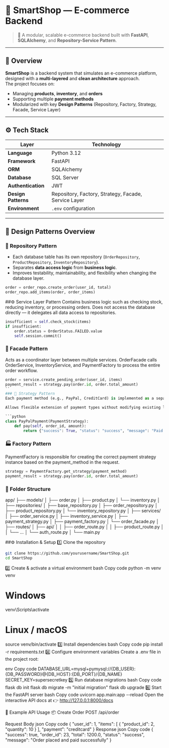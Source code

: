 # 🛒 SmartShop — E-commerce Backend

> 🚀 A modular, scalable e-commerce backend built with **FastAPI**, **SQLAlchemy**, and **Repository-Service Pattern**.

---

## 📘 Overview

**SmartShop** is a backend system that simulates an e-commerce platform, designed with a **multi-layered** and **clean architecture** approach.  
The project focuses on:
- Managing **products**, **inventory**, and **orders**
- Supporting multiple **payment methods**
- Modularized with key **Design Patterns** (Repository, Factory, Strategy, Facade, Service Layer)

---

## ⚙️ Tech Stack

| Layer | Technology |
|-------|-------------|
| **Language** | Python 3.12 |
| **Framework** | FastAPI |
| **ORM** | SQLAlchemy |
| **Database** | SQL Server |
| **Authentication** | JWT |
| **Design Patterns** | Repository, Factory, Strategy, Facade, Service Layer |
| **Environment** | `.env` configuration |

---

## 🧠 Design Patterns Overview

### 🏢 Repository Pattern
- Each database table has its own repository (`OrderRepository`, `ProductRepository`, `InventoryRepository`).
- Separates **data access logic** from **business logic**.
- Improves testability, maintainability, and flexibility when changing the database layer.

```python
order = order_repo.create_order(user_id, total)
order_repo.add_items(order, order_items)
```

##⚙️ Service Layer Pattern
Contains business logic such as checking stock, reducing inventory, or processing orders.
Does not access the database directly — it delegates all data access to repositories.

```python
insufficient = self.check_stock(items)
if insufficient:
    order.status = OrderStatus.FAILED.value
    self.session.commit()
```

### 🧩 Facade Pattern
Acts as a coordinator layer between multiple services.
OrderFacade calls OrderService, InventoryService, and PaymentFactory to process the entire order workflow.

```python
order = service.create_pending_order(user_id, items)
payment_result = strategy.pay(order.id, order.total_amount)
``
### 🧭 Strategy Pattern
Each payment method (e.g., PayPal, CreditCard) is implemented as a separate strategy inheriting from PaymentStrategy.

Allows flexible extension of payment types without modifying existing logic.

```python
class PayPalPayment(PaymentStrategy):
    def pay(self, order_id, amount):
        return {"success": True, "status": "success", "message": "Paid via PayPal"}
```
### 🏭 Factory Pattern
PaymentFactory is responsible for creating the correct payment strategy instance based on the payment_method in the request.

```python
strategy = PaymentFactory.get_strategy(payment_method)
payment_result = strategy.pay(order.id, order.total_amount)
```

### 📁 Folder Structure
app/
├── models/
│   ├── order.py
│   ├── product.py
│   └── inventory.py
│
├── repositories/
│   ├── base_repository.py
│   ├── order_repository.py
│   ├── product_repository.py
│   └── inventory_repository.py
│
├── services/
│   ├── order_service.py
│   ├── inventory_service.py
│   ├── payment_strategy.py
│   ├── payment_factory.py
│   └── order_facade.py
│
├── routes/
│   ├── api/
│   │   ├── order_route.py
│   │   ├── product_route.py
│   │   └── ...
│   └── auth_route.py
│
└── main.py

##⚙️ Installation & Setup
1️⃣ Clone the repository
```bash
git clone https://github.com/yourusername/SmartShop.git
cd SmartShop
```
2️⃣ Create & activate a virtual environment
bash
Copy code
python -m venv venv
# Windows
venv\Scripts\activate
# Linux / macOS
source venv/bin/activate
3️⃣ Install dependencies
bash
Copy code
pip install -r requirements.txt
4️⃣ Configure environment variables
Create a .env file in the project root:

env
Copy code
DATABASE_URL=mysql+pymysql://{DB_USER}:{DB_PASSWORD}@{DB_HOST}:{DB_PORT}/{DB_NAME}
SECRET_KEY=supersecretkey
5️⃣ Run database migrations
bash
Copy code
flask db init
flask db migrate -m "initial migration"
flask db upgrade
6️⃣ Start the FastAPI server
bash
Copy code
uvicorn app.main:app --reload
Open the interactive API docs at 👉 http://127.0.0.1:8000/docs

🧪 Example API Usage
📦 Create Order
POST /api/order

Request Body
json
Copy code
{
  "user_id": 1,
  "items": [
    { "product_id": 2, "quantity": 10 }
  ],
  "payment": "creditcard"
}
Response
json
Copy code
{
  "success": true,
  "order_id": 23,
  "total": 1200.0,
  "status": "success",
  "message": "Order placed and paid successfully"
}
